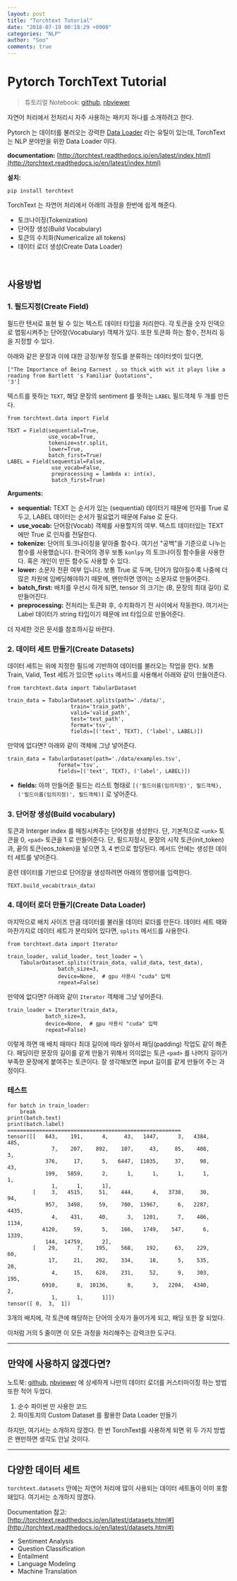 ```yaml
---
layout: post
title: "Torchtext Tutorial"
date: "2018-07-19 00:18:29 +0900"
categories: "NLP"
author: "Soo"
comments: true
---
```


# Pytorch TorchText Tutorial

> 튜토리얼 Notebook: [github](https://github.com/simonjisu/pytorch_tutorials/blob/master/00_Basic_Utils/01_TorchText.ipynb), [nbviewer](https://nbviewer.jupyter.org/github/simonjisu/pytorch_tutorials/blob/master/00_Basic_Utils/01_TorchText.ipynb)

자연어 처리에서 전처리시 자주 사용하는 패키지 하나를 소개하려고 한다. 

Pytorch 는 데이터를 불러오는 강력한 [Data Loader](https://pytorch.org/docs/stable/data.html) 라는 유틸이 있는데, TorchText 는 NLP 분야만을 위한 Data Loader 이다.

**documentation:** [http://torchtext.readthedocs.io/en/latest/index.html](http://torchtext.readthedocs.io/en/latest/index.html)

**설치:**

```
pip install torchtext
``` 

TorchText 는 자연어 처리에서 아래의 과정을 한번에 쉽게 해준다.

* 토크나이징(Tokenization)
* 단어장 생성(Build Vocabulary)
* 토큰의 수치화(Numericalize all tokens)
* 데이터 로더 생성(Create Data Loader)

<br>

## 사용방법

### 1. 필드지정(Create Field)

필드란 텐서로 표현 될 수 있는 텍스트 데이터 타입을 처리한다. 각 토큰을 숫자 인덱으로 맵핑시켜주는 단어장(Vocabulary) 객체가 있다. 또한 토큰화 하는 함수, 전처리 등을 지정할 수 있다.

아래와 같은 문장과 이에 대한 긍정/부정 정도를 분류하는 데이터셋이 있다면,

```
["The Importance of Being Earnest , so thick with wit it plays like a reading from Bartlett 's Familiar Quotations", 
'3']
```

텍스트를 뜻하는 `TEXT`, 해당 문장의 sentiment 를 뜻하는 `LABEL` 필드객체 두 개를 만든다. 

```
from torchtext.data import Field

TEXT = Field(sequential=True,
             use_vocab=True,
             tokenize=str.split,
             lower=True, 
             batch_first=True)  
LABEL = Field(sequential=False,  
              use_vocab=False,   
              preprocessing = lambda x: int(x),  
              batch_first=True)

```
**Arguments:** 

* **sequential:** TEXT 는 순서가 있는 (sequential) 데이터기 때문에 인자를 True 로 두고, LABEL 데이터는 순서가 필요없기 때문에 False 로 둔다.
* **use_vocab:** 단어장(Vocab) 객체를 사용할지의 여부. 텍스트 데이터있는 TEXT 에만 True 로 인자를 전달한다.
* **tokenize:** 단어의 토크나이징을 맡아줄 함수다. 여기선 "공백"을 기준으로 나누는 함수를 사용했습니다. 한국어의 경우 보통 `konlpy` 의 토크나이징 함수들을 사용한다. 혹은 개인이 만든 함수도 사용할 수 있다.
* **lower:** 소문자 전환 여부 입니다. 보통 True 로 두며, 단어가 많아질수록 나중에 더 많은 차원에 임베딩해야하기 때문에, 왠만하면 영어는 소문자로 만들어준다.
* **batch_first:** 배치를 우선시 하게 되면, tensor 의 크기는 (B, 문장의 최대 길이) 로 만들어진다.
* **preprocessing:** 전처리는 토큰화 후, 수치화하기 전 사이에서 작동한다. 여기서는 Label 데이터가 string 타입이기 때문에 int 타입으로 만들어준다.

더 자세한 것은 문서를 참조하시길 바란다.

### 2. 데이터 세트 만들기(Create Datasets)

데이터 세트는 위에 지정한 필드에 기반하여 데이터를 불러오는 작업을 한다. 보통 Train, Valid, Test 세트가 있으면 `splits` 메서드를 사용해서 아래와 같이 만들어준다.

```
from torchtext.data import TabularDataset

train_data = TabularDataset.splits(path='./data/',
					train='train_path',
					valid='valid_path',
					test='test_path',
					format='tsv', 
					fields=[('text', TEXT), ('label', LABEL)])
```

만약에 없다면? 아래와 같이 객체에 그냥 넣어준다.

```
train_data = TabularDataset(path='./data/examples.tsv', 
				format='tsv', 
				fields=[('text', TEXT), ('label', LABEL)])
```

* **fields:** 아까 만들어준 필드는 리스트 형태로 `[('필드이름(임의지정)', 필드객체), ('필드이름(임의지정)', 필드객체)]` 로 넣어준다.

### 3. 단어장 생성(Build vocabulary)

토큰과 Interger index 를 매칭시켜주는 단어장을 생성한다. 단, 기본적으로 `<unk>` 토큰을 0, `<pad>` 토큰을 1 로 만들어준다. 단, 필드지정시, 문장의 시작 토큰(init_token)과, 끝의 토큰(eos_token)을 넣으면 3, 4 번으로 할당된다. 메서드 안에는 생성한 데이터 세트를 넣어준다.

훈련 데이터를 기반으로 단어장을 생성하려면 아래의 명령어를 입력한다.

```
TEXT.build_vocab(train_data)
```

### 4. 데이터 로더 만들기(Create Data Loader)

마지막으로 배치 사이즈 만큼 데이터를 불러올 데이터 로더를 만든다. 데이터 세트 때와 마찬가지로 데이터 세트가 분리되어 있다면, `splits` 메서드를 사용한다.

```
from torchtext.data import Iterator

train_loader, valid_loader, test_loader = \
	TabularDataset.splits((train_data, valid_data, test_data), 
				batch_size=3, 
				device=None,  # gpu 사용시 "cuda" 입력
				repeat=False)
```

만약에 없다면? 아래와 같이 `Iterator` 객체에 그냥 넣어준다.

```
train_loader = Iterator(train_data, 
			batch_size=3, 
			device=None,  # gpu 사용시 "cuda" 입력
			repeat=False)
```

이렇게 하면 매 배치 때마다 최대 길이에 따라 알아서 패딩(padding) 작업도 같이 해준다. 패딩이란 문장의 길이를 같게 만들기 위해서 의미없는 토큰 `<pad>` 를 나머지 길이가 부족한 문장에게 붙여주는 토큰이다. 잘 생각해보면 input 길이를 같게 만들어 주는 과정이다.

### 테스트

```
for batch in train_loader:
    break
print(batch.text)
print(batch.label)
=======================================================
tensor([[   643,    191,      4,     43,   1447,      3,   4384,    485,
              7,    207,    892,    107,     43,     85,    408,      3,
            376,     17,      5,   6447,  11035,     37,     98,     43,
            199,   5859,      2,      1,      1,      1,      1,      1,
              1,      1,      1],
        [     3,   4515,     51,    444,      4,   3738,     30,     94,
            957,   3498,     59,    700,  13967,      6,   2287,   4435,
              4,    431,     40,      3,   1201,      7,    486,   1134,
           4120,     59,      5,    166,   1749,    547,      6,   1339,
            144,  14759,      2],
        [    29,      7,    195,    568,    192,     63,    229,     60,
             17,     21,    202,    334,     18,      5,    535,     20,
              4,     15,    628,    231,     52,      9,    303,    195,
           6910,      8,  10136,      8,      3,   2204,   4340,      2,
              1,      1,      1]])
tensor([ 0,  3,  1])
```

3개의 배치에, 각 토큰에 해당하는 단어의 숫자가 들어가게 되고, 패딩 또한 잘 되었다.

이처럼 거의 5 줄이면 이 모든 과정을 처리해주는 강력크한 도구다.

---

## 만약에 사용하지 않겠다면?

노트북: [github](https://github.com/simonjisu/pytorch_tutorials/blob/master/00_Basic_Utils/01_TorchText.ipynb), [nbviewer](https://nbviewer.jupyter.org/github/simonjisu/pytorch_tutorials/blob/master/00_Basic_Utils/01_TorchText.ipynb) 에 상세하게 나만의 데이터 로더를 커스터마이징 하는 방법 또한 적어 두었다.

1. 순수 파이썬 만 사용한 코드
2. 파이토치의 Custom Dataset 를 활용한 Data Loader 만들기

하지만, 여기서는 소개하지 않겠다. 한 번 TorchText를 사용하게 되면 위 두 가지 방법은 왠만하면 생각도 안날 것이다.

---

## 다양한 데이터 세트

`torchtext.datasets` 안에는 자연어 처리에 많이 사용되는 데이터 세트들이 이미 포함돼있다. 여기서는 소개하지 않겠다.

Documentation 참고: [http://torchtext.readthedocs.io/en/latest/datasets.html#](http://torchtext.readthedocs.io/en/latest/datasets.html#)

* Sentiment Analysis
* Question Classification
* Entailment
* Language Modeling
* Machine Translation